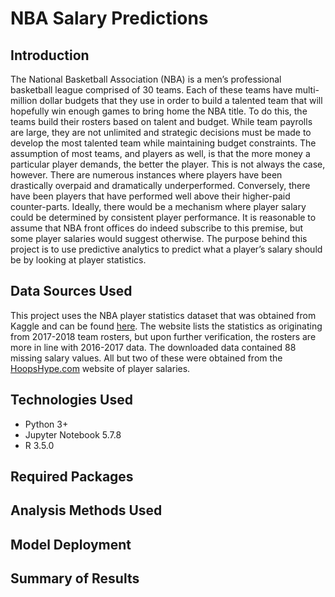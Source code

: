 # NBA Salary Predictions

## Introduction
The National Basketball Association (NBA) is a men’s professional basketball league comprised of 30 teams.  Each of these teams have multi-million dollar budgets that they use in order to build a talented team that will hopefully win enough games to bring home the NBA title.  To do this, the teams build their rosters based on talent and budget.  While team payrolls are large, they are not unlimited and strategic decisions must be made to develop the most talented team while maintaining budget constraints.  The assumption of most teams, and players as well, is that the more money a particular player demands, the better the player.  This is not always the case, however.  There are numerous instances where players have been drastically overpaid and dramatically underperformed. Conversely, there have been players that have performed well above their higher-paid counter-parts.  Ideally, there would be a mechanism where player salary could be determined by consistent player performance.  It is reasonable to assume that NBA front offices do indeed subscribe to this premise, but some player salaries would suggest otherwise.  The purpose behind this project is to use predictive analytics to predict what a player’s salary should be by looking at player statistics.

## Data Sources Used
This project uses the NBA player statistics dataset that was obtained from Kaggle and can be found [here](https://www.kaggle.com/koki25ando/salary).  The website lists the statistics as originating from 2017-2018 team rosters, but upon further verification, the rosters are more in line with 2016-2017 data.  The downloaded data contained 88 missing salary values.  All but two of these were obtained from the [HoopsHype.com](https://hoopshype.com/salaries/players/2016-2017/) website of player salaries.

## Technologies Used
* Python 3+  
* Jupyter Notebook 5.7.8  
* R 3.5.0

## Required Packages


## Analysis Methods Used

## Model Deployment

## Summary of Results
